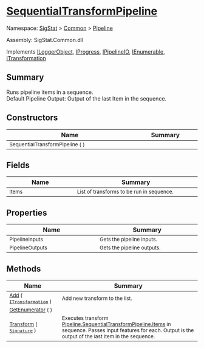 # [SequentialTransformPipeline](./SequentialTransformPipeline.md)

Namespace: [SigStat]() > [Common](./../README.md) > [Pipeline](./README.md)

Assembly: SigStat.Common.dll

Implements [ILoggerObject](./../ILoggerObject.md), [IProgress](./../Helpers/IProgress.md), [IPipelineIO](./IPipelineIO.md), [IEnumerable](https://docs.microsoft.com/en-us/dotnet/api/System.Collections.IEnumerable), [ITransformation](./../ITransformation.md)

## Summary
Runs pipeline items in a sequence.  <br>Default Pipeline Output: Output of the last Item in the sequence.

## Constructors

| Name | Summary | 
| --- | --- | 
| <sub>SequentialTransformPipeline (  )</sub><img width=200/>| <sub></sub><img width=200/>| <br>


## Fields

| Name | Summary | 
| --- | --- | 
| <sub>Items</sub><img width=200/>| <sub>List of transforms to be run in sequence.</sub><img width=200/>| <br>


## Properties

| Name | Summary | 
| --- | --- | 
| <sub>PipelineInputs</sub><img width=200/>| <sub>Gets the pipeline inputs.</sub><img width=200/>| <br>
| <sub>PipelineOutputs</sub><img width=200/>| <sub>Gets the pipeline outputs.</sub><img width=200/>| <br>


## Methods

| Name | Summary | 
| --- | --- | 
| <sub>[Add](./Methods/SequentialTransformPipeline-100663508.md) ( [`ITransformation`](./../ITransformation.md) )</sub><img width=200/>| <sub>Add new transform to the list.</sub><img width=200/>| <br>
| <sub>[GetEnumerator](./Methods/SequentialTransformPipeline-100663507.md) (  )</sub><img width=200/>| <sub></sub><img width=200/>| <br>
| <sub>[Transform](./Methods/SequentialTransformPipeline-100663509.md) ( [`Signature`](./../Signature.md) )</sub><img width=200/>| <sub>Executes transform [Pipeline.SequentialTransformPipeline.Items](https://github.com/hargitomi97/sigstat/blob/master/docs/md/.md) in sequence.  Passes input features for each.  Output is the output of the last Item in the sequence.</sub><img width=200/>| <br>


